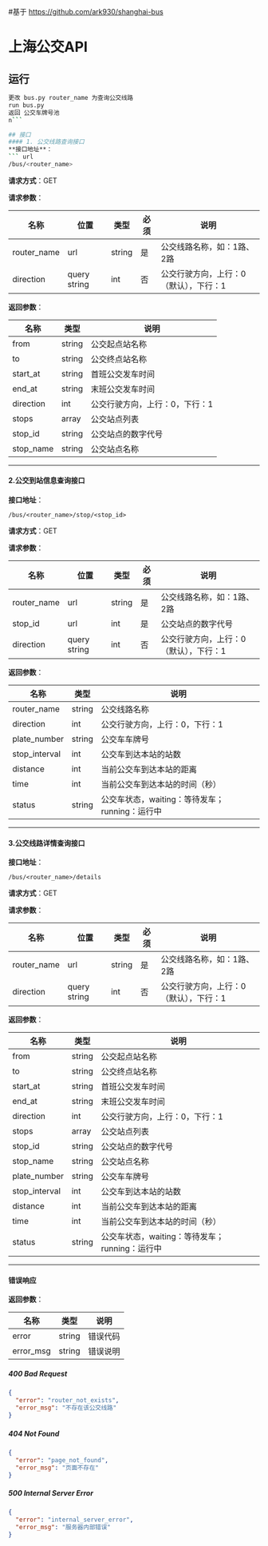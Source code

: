 #基于 https://github.com/ark930/shanghai-bus
# 上海公交API

## 运行
``` sh
更改 bus.py router_name 为查询公交线路
run bus.py
返回 公交车牌号池
n```

## 接口
#### 1. 公交线路查询接口
**接口地址**：
``` url
/bus/<router_name>
```

**请求方式**：GET

**请求参数**：

| 名称 | 位置 | 类型 | 必须 | 说明 |
| --- | --- | --- | --- | --- |
| router_name | url | string | 是 | 公交线路名称，如：1路、2路 |
| direction | query string | int | 否 | 公交行驶方向，上行：0（默认），下行：1 |

**返回参数**：

| 名称 | 类型 | 说明 |
| --- | --- | --- |
| from | string | 公交起点站名称 |
| to | string | 公交终点站名称 |
| start_at | string | 首班公交发车时间 |
| end_at | string | 末班公交发车时间 |
| direction | int | 公交行驶方向，上行：0，下行：1 |
| stops | array | 公交站点列表 |
| stop_id | string | 公交站点的数字代号 |
| stop_name | string |  公交站点名称 |

---

#### 2.公交到站信息查询接口
**接口地址**：
``` url
/bus/<router_name>/stop/<stop_id>
```

**请求方式**：GET

**请求参数**：

| 名称 | 位置 | 类型 | 必须 | 说明 |
| --- | --- | --- | --- | --- |
| router_name | url | string | 是 | 公交线路名称，如：1路、2路 |
| stop_id | url | int | 是 | 公交站点的数字代号 |
| direction | query string | int | 否 | 公交行驶方向，上行：0（默认），下行：1 |

**返回参数**：

| 名称 | 类型 | 说明 |
| --- | --- | --- |
| router_name | string | 公交线路名称 |
| direction | int | 公交行驶方向，上行：0，下行：1 |
| plate_number | string | 公交车车牌号 |
| stop_interval | int | 公交车到达本站的站数 |
| distance | int | 当前公交车到达本站的距离 |
| time | int | 当前公交车到达本站的时间（秒） |
| status | string | 公交车状态，waiting：等待发车；running：运行中 |

---

#### 3.公交线路详情查询接口
**接口地址**：
``` url
/bus/<router_name>/details
```

**请求方式**：GET

**请求参数**：

| 名称 | 位置 | 类型 | 必须 | 说明 |
| --- | --- | --- | --- | --- |
| router_name | url | string | 是 | 公交线路名称，如：1路、2路 |
| direction | query string | int | 否 | 公交行驶方向，上行：0（默认），下行：1 |

**返回参数**：

| 名称 | 类型 | 说明 |
| --- | --- | --- |
| from | string | 公交起点站名称 |
| to | string | 公交终点站名称 |
| start_at | string | 首班公交发车时间 |
| end_at | string | 末班公交发车时间 |
| direction | int | 公交行驶方向，上行：0，下行：1 |
| stops | array | 公交站点列表 |
| stop_id | string | 公交站点的数字代号 |
| stop_name | string |  公交站点名称 |
| plate_number | string | 公交车车牌号 |
| stop_interval | int | 公交车到达本站的站数 |
| distance | int | 当前公交车到达本站的距离 |
| time | int | 当前公交车到达本站的时间（秒） |
| status | string | 公交车状态，waiting：等待发车；running：运行中 |

---

#### 错误响应

**返回参数**：

| 名称 | 类型 | 说明 |
| --- | --- | --- |
| error | string | 错误代码 |
| error_msg | string | 错误说明 |

##### 400 Bad Request
``` json
{
  "error": "router_not_exists",
  "error_msg": "不存在该公交线路"
}
```

##### 404 Not Found
``` json
{
  "error": "page_not_found",
  "error_msg": "页面不存在"
}
```

##### 500 Internal Server Error
``` json
{
  "error": "internal_server_error",
  "error_msg": "服务器内部错误"
}
```

